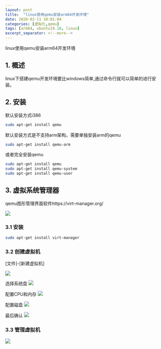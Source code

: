```yaml
---
layout: post
title:  "linux使用qemu安装arm64开发环境"
date: 2020-02-11 10:01:04
categories: [虚拟化,qemu]
tags: [arm64, ubuntu19.10, linux]
excerpt_separator: <!--more-->
---
```

linux使用qemu安装arm64开发环境
<!--more-->

## 1. 概述

linux下搭建qemu开发环境要比windows简单,通过命令行就可以简单的进行安装。

## 2. 安装

默认安装方式i386
```bash
sudo apt-get install qemu
```

默认安装方式是不支持arm架构，需要单独安装arm的qemu
```bash
sudo apt-get install qemu-arm
```

或者完全安装qemu
```bash
sudo apt-get install qemu
sudo apt-get install qemu-system
sudo apt-get install qemu-user
```

## 3. 虚拟系统管理器

qemu图形管理界面软件https://virt-manager.org/

![](/images/深度截图_选择区域_20200211102843.png)

### 3.1 安装

```bash
sudo apt-get install virt-manager
```

### 3.2 创建虚拟机

[文件]-[新建虚拟机]

![](/images/20200211103233.png)

选择系统盘
![](/images/深度截图_选择区域_20200211103353.png)

配置CPU和内存
![](/images/20200211103433.png)

配置磁盘
![](/images/20200211103533.png)

最后确认
![](/images/深度截图_选择区域_20200211103541.png)

### 3.3 管理虚拟机

![](/images/深度截图_virt-manager_20200211103959.png)